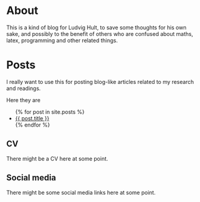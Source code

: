 # About
This is a kind of blog for Ludvig Hult, to save some thoughts for his own sake, and possibly to the benefit of others who are confused about maths, latex, programming and other related things.

# Posts

I really want to use this for posting blog-like articles related to my research and readings.

Here they are

<ul>
  {% for post in site.posts %}
    <li>
      <a href="{{ post.url }}">{{ post.title }}</a>
    </li>
  {% endfor %}
</ul>

## CV
There might be a CV here at some point. 

## Social media 
There might be some social media links here at some point.
